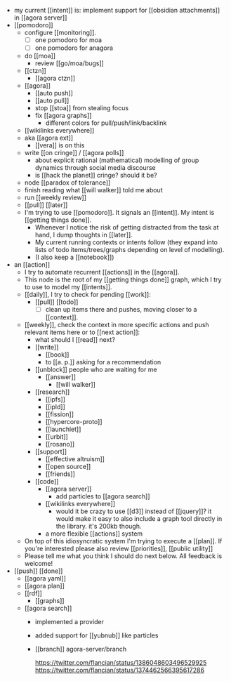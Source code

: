 - my current [[intent]] is: implement support for [[obsidian attachments]] in [[agora server]]
- [[pomodoro]]
	- configure [[monitoring]].
		- [ ] one pomodoro for moa
		- [ ] one pomodoro for anagora
	- do [[moa]]
		- review [[go/moa/bugs]]
	- [[ctzn]]
		- [[agora ctzn]]
	- [[agora]]
		- [[auto push]]
		- [[auto pull]]
		- stop [[stoa]] from stealing focus
		- fix [[agora graphs]]
			- different colors for pull/push/link/backlink
	- [[wikilinks everywhere]]
	- aka [[agora ext]]
		- [[vera]] is on this
	- write [[on cringe]] / [[agora polls]]
		- about explicit rational (mathematical) modelling of group dynamics through social media discourse
		- is [[hack the planet]] cringe? should it be?
	- node [[paradox of tolerance]]
	- finish reading what [[will walker]] told me about
	- run [[weekly review]]
	- [[pull]] [[later]]
	- I'm trying to use [[pomodoro]]. It signals an [[intent]]. My intent is [[getting things done]].
		- Whenever I notice the risk of getting distracted from the task at hand, I dump thoughts in [[later]].
		- My current running contexts or intents follow (they expand into lists of todo items/trees/graphs depending on level of modelling).
		- (I also keep a [[notebook]])
- an [[action]]
	- I try to automate recurrent [[actions]] in the [[agora]].
	- This node is the root of my [[getting things done]] graph, which I try to use to model my [[intents]].
	- [[daily]], I try to check for pending [[work]]:
		- [[pull]] [[todo]]
			- [ ] clean up items there and pushes, moving closer to a [[context]].
	- [[weekly]], check the context in more specific actions and push relevant items here or to [[next action]]:
		- what should I [[read]] next?
		- [[write]]
			- [[book]]
			- to [[a. p.]] asking for a recommendation
		- [[unblock]] people who are waiting for me
			- [[answer]]
				- [[will walker]]
		- [[research]]
			- [[ipfs]]
			- [[ipld]]
			- [[fission]]
			- [[hypercore-proto]]
			- [[launchlet]]
			- [[urbit]]
			- [[rosano]]
		- [[support]]
			- [[effective altruism]]
			- [[open source]]
			- [[friends]]
		- [[code]]
			- [[agora server]]
				- add particles to [[agora search]]
			- [[wikilinks everywhere]]
				- would it be crazy to use [[d3]] instead of [[jquery]]? it would make it easy to also include a graph tool directly in the library. it's 200kb though.
			- a more flexible [[actions]] system
	- On top of this idiosyncratic system I'm trying to execute a [[plan]]. If you're interested please also review [[priorities]], [[public utility]]
	- Please tell me what you think I should do next below. All feedback is welcome!
- [[push]] [[done]]
	- [[agora yaml]]
	- [[agora plan]]
	- [[rdf]]
		- [[graphs]]
	- [[agora search]]
		- implemented a provider
		- added support for [[yubnub]] like particles
		- [[branch]] agora-server/branch
		  
		  https://twitter.com/flancian/status/1386048603496529925
		  https://twitter.com/flancian/status/1374462566395617286